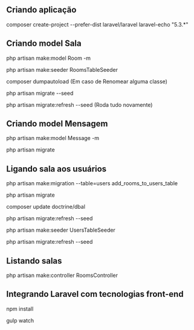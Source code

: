 
## Criando aplicação

composer create-project --prefer-dist laravel/laravel laravel-echo "5.3.*"

## Criando model Sala

php artisan make:model Room -m

php artisan make:seeder RoomsTableSeeder

composer dumpautoload (Em caso de Renomear alguma classe)

php artisan migrate --seed

php artisan migrate:refresh --seed (Roda tudo novamente)

## Criando model Mensagem

php artisan make:model Message -m

php artisan migrate

## Ligando sala aos usuários

php artisan make:migration --table=users add_rooms_to_users_table

php artisan migrate

composer update doctrine/dbal

php artisan migrate:refresh --seed

php artisan make:seeder UsersTableSeeder

php artisan migrate:refresh --seed

## Listando salas

php artisan make:controller RoomsController

## Integrando Laravel com tecnologias front-end

npm install

gulp watch